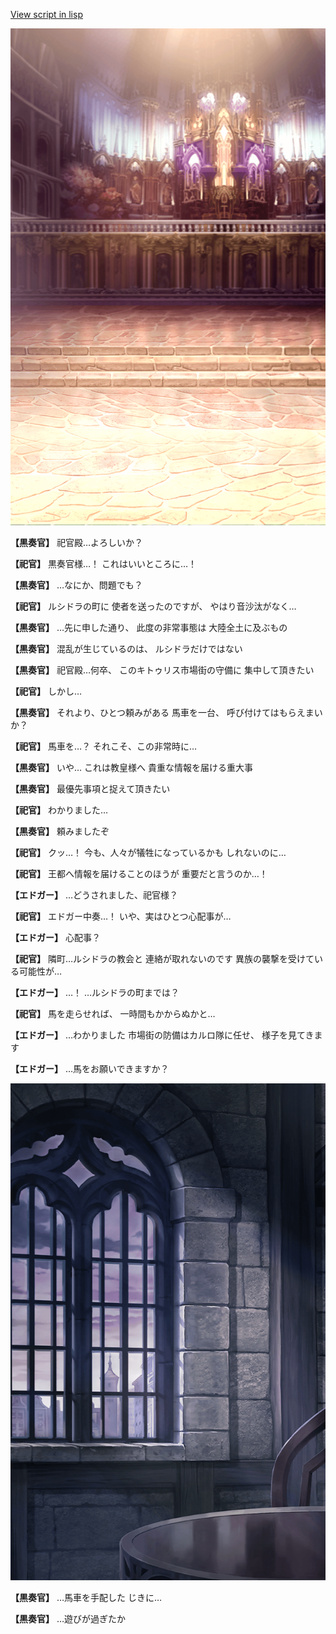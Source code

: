 [View script in lisp](../scripts/1710502.txt)

![006_church.png](../images/backgrounds/006_church.png)

**【黒奏官】**
祀官殿…よろしいか？

**【祀官】**
黒奏官様…！
これはいいところに…！

**【黒奏官】**
…なにか、問題でも？

**【祀官】**
ルシドラの町に
使者を送ったのですが、
やはり音沙汰がなく…

**【黒奏官】**
…先に申した通り、
此度の非常事態は
大陸全土に及ぶもの

**【黒奏官】**
混乱が生じているのは、
ルシドラだけではない

**【黒奏官】**
祀官殿…何卒、
このキトゥリス市場街の守備に
集中して頂きたい

**【祀官】**
しかし…

**【黒奏官】**
それより、ひとつ頼みがある
馬車を一台、
呼び付けてはもらえまいか？

**【祀官】**
馬車を…？
それこそ、この非常時に…

**【黒奏官】**
いや…
これは教皇様へ
貴重な情報を届ける重大事

**【黒奏官】**
最優先事項と捉えて頂きたい

**【祀官】**
わかりました…

**【黒奏官】**
頼みましたぞ

**【祀官】**
クッ…！
今も、人々が犠牲になっているかも
しれないのに…

**【祀官】**
王都へ情報を届けることのほうが
重要だと言うのか…！

**【エドガー】**
…どうされました、祀官様？

**【祀官】**
エドガー中奏…！
いや、実はひとつ心配事が…

**【エドガー】**
心配事？

**【祀官】**
隣町…ルシドラの教会と
連絡が取れないのです
異族の襲撃を受けている可能性が…

**【エドガー】**
…！
…ルシドラの町までは？

**【祀官】**
馬を走らせれば、
一時間もかからぬかと…

**【エドガー】**
…わかりました
市場街の防備はカルロ隊に任せ、
様子を見てきます

**【エドガー】**
…馬をお願いできますか？

![church_room.png](../images/backgrounds/church_room.png)

**【黒奏官】**
…馬車を手配した
じきに…

**【黒奏官】**
…遊びが過ぎたか